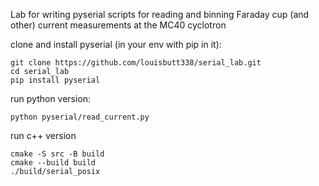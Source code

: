 Lab for writing pyserial scripts for reading and binning Faraday cup (and other) current measurements at the MC40 cyclotron

clone and install pyserial (in your env with pip in it):
```
git clone https://github.com/louisbutt338/serial_lab.git
cd serial_lab
pip install pyserial
```

run python version:
```
python pyserial/read_current.py 
```

run c++ version
```
cmake -S src -B build
cmake --build build
./build/serial_posix 
```
